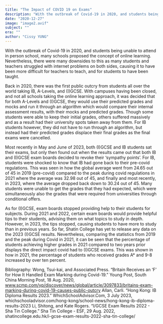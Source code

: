```yaml
---
title: "The Impact of COVID 19 on Exams"
description: "With the outbreak of Covid-19 in 2020, and students being unable to attend in person school, many schools proposed the concept of online learning. Nevertheless, there were many downsides to this as many students and teachers struggled with internet problems on both sides, causing it to have been more difficult for teachers to teach, and for students to have been taught. "
date: "2020-12-27"
image: "image2.avif"
subject: ""
era: ""
author: "Cissy YUNG"
---
```

With the outbreak of Covid-19 in 2020, and students being unable to attend in person school, many schools proposed the concept of online learning. Nevertheless, there were many downsides to this as many students and teachers struggled with internet problems on both sides, causing it to have been more difficult for teachers to teach, and for students to have been taught. 

Back in 2020, there was the first public outcry from students all over the world taking IB, A-Levels, and (I)GCSE. With campuses having been closed, and not all schools taking the online learning approach, it was decided that for both A-Levels and (I)GCSE, they would use their predicted grades and mocks and run it through an algorithm which would compare their internal assessment results, with their mocks and predicted grades. Though some students were able to keep their initial grades, others suffered massively and as a result had their university spots taken away from them. For IB students however, they did not have to run through an algorithm, but instead had their predicted grades displace their final grades as the final exams were cancelled. 

Most recently in May and June of 2023, both (I)GCSE and IB students sat their exams, but only then found out when the results came out that both IB and (I)GCSE exam boards decided to revoke their ‘sympathy points’. For IB, students were shocked to know that IB had gone back to their pre-covid regulations. This was seen in how the global average went from 24.65 out of 45 in 2019 (pre-covid) compared to the peak during covid regulations in 2021 where the average was 32.98 out of 45, and finally and most recently, in 2023, where the average dropped back down to 30.24 out of 45. Many students were unable to get the grades that they had expected, which were simultaneously also the grades that were required from universities through conditional offers. 

As for (I)GCSE, exam boards stopped providing help to their students for subjects. During 2021 and 2022, certain exam boards would provide helpful tips to their students, advising them on what topics to study in depth. However, in 2023, the tips stopped, causing students to have more to study than in previous years. So far, Shatin College has yet to release any data on the 2023 (I)GCSE results. Nevertheless, comparing the statistics from 2019 and the peak during Covid in 2021, it can be seen that the percentage of students achieving higher grades in 2021 compared to two years prior displays the direct impact covid had to (I)GCSE exams. This was shown in how in 2021, the percentage of students who received grades A* and 9-8 increased by over ten percent. 


Bibliography:
Wong, Tsui-kai, and Associated Press. “Britain Receives an ‘F’ for How It Handled Exam Marking during Covid-19.” Young Post, South China Morning Post, 18 Aug. 2020, www.scmp.com/yp/discover/news/global/article/3097833/britains-exam-marking-during-covid-19-causes-public-outcry 
Allan, Carli. “Hong Kong: IB Diploma Results 2023.” WhichSchoolAdvisor.Com, 3 July 2023, whichschooladvisor.com/hong-kong/school-news/hong-kong-ib-diploma-results-2023 
Li, Shitong, and Kate Rogers. “I/GCSE Exam Results 2022 - Sha Tin College.” Sha Tin College - ESF, 29 Aug. 2022, shatincollege.edu.hk/i-gcse-exam-results-2022-sha-tin-college/ 
